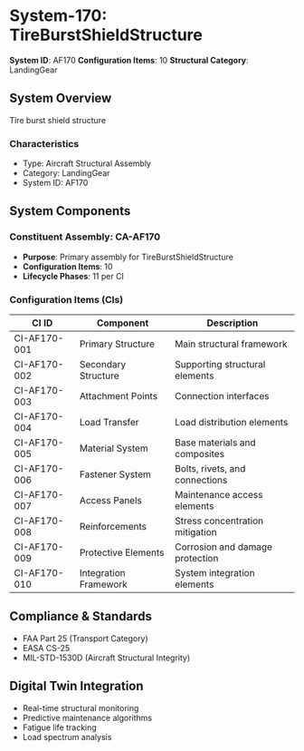 # System-170: TireBurstShieldStructure

**System ID**: AF170
**Configuration Items**: 10
**Structural Category**: LandingGear

## System Overview

Tire burst shield structure

### Characteristics
- Type: Aircraft Structural Assembly
- Category: LandingGear
- System ID: AF170

## System Components

### Constituent Assembly: CA-AF170
- **Purpose**: Primary assembly for TireBurstShieldStructure
- **Configuration Items**: 10
- **Lifecycle Phases**: 11 per CI

### Configuration Items (CIs)

| CI ID | Component | Description |
|-------|-----------|-------------|
| CI-AF170-001 | Primary Structure | Main structural framework |
| CI-AF170-002 | Secondary Structure | Supporting structural elements |
| CI-AF170-003 | Attachment Points | Connection interfaces |
| CI-AF170-004 | Load Transfer | Load distribution elements |
| CI-AF170-005 | Material System | Base materials and composites |
| CI-AF170-006 | Fastener System | Bolts, rivets, and connections |
| CI-AF170-007 | Access Panels | Maintenance access elements |
| CI-AF170-008 | Reinforcements | Stress concentration mitigation |
| CI-AF170-009 | Protective Elements | Corrosion and damage protection |
| CI-AF170-010 | Integration Framework | System integration elements |

## Compliance & Standards
- FAA Part 25 (Transport Category)
- EASA CS-25
- MIL-STD-1530D (Aircraft Structural Integrity)

## Digital Twin Integration
- Real-time structural monitoring
- Predictive maintenance algorithms
- Fatigue life tracking
- Load spectrum analysis
